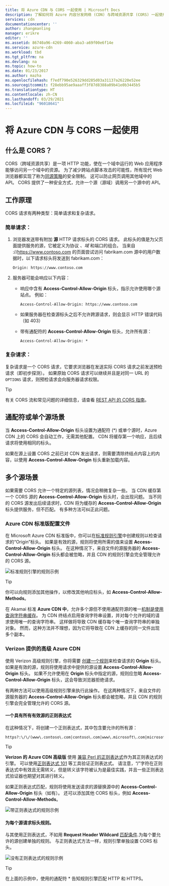 ```yaml
---
title: 将 Azure CDN 与 CORS 一起使用 | Microsoft Docs
description: 了解如何将 Azure 内容分发网络 (CDN) 与跨域资源共享 (CORS) 一起使用。
services: cdn
documentationcenter: ''
author: zhangmanling
manager: erikre
editor: ''
ms.assetid: 86740a96-4269-4060-aba3-a69f00e6f14e
ms.service: azure-cdn
ms.workload: tbd
ms.tgt_pltfrm: na
ms.devlang: na
ms.topic: how-to
ms.date: 01/23/2017
ms.author: mazha
ms.openlocfilehash: f7edf790e526329dd285d03a31137a26220e52ee
ms.sourcegitcommit: f28ebb95ae9aaaff3f87d8388a09b41e0b3445b5
ms.translationtype: HT
ms.contentlocale: zh-CN
ms.lasthandoff: 03/29/2021
ms.locfileid: "96018641"
---
```

# <a name="using-azure-cdn-with-cors"></a>将 Azure CDN 与 CORS 一起使用
## <a name="what-is-cors"></a>什么是 CORS？
CORS（跨域资源共享）是一项 HTTP 功能，使在一个域中运行的 Web 应用程序能够访问另一个域中的资源。 为了减少跨站点脚本攻击的可能性，所有现代 Web 浏览器都实现了称为[同源策略](https://www.w3.org/Security/wiki/Same_Origin_Policy)的安全限制。  这可以防止网页调用其他域中的 API。  CORS 提供了一种安全方式，允许一个源（源域）调用另一个源中的 API。

## <a name="how-it-works"></a>工作原理
CORS 请求有两种类型：简单请求和复杂请求。

### <a name="for-simple-requests"></a>简单请求：

1. 浏览器发送带有附加 **源** HTTP 请求标头的 CORS 请求。 此标头的值是为父页面提供服务的源，它被定义为协议 *、域* 和端口的组合。  当来自 \://https://www.contoso.com 的页面尝试访问 fabrikam.com 源中的用户数据时，以下请求标头将发送到 fabrikam.com：

   `Origin: https://www.contoso.com`

2. 服务器可能会响应以下内容：

   * 响应中含有 **Access-Control-Allow-Origin** 标头，指示允许使用哪个源站点。 例如：

     `Access-Control-Allow-Origin: https://www.contoso.com`

   * 如果服务器在检查源标头之后不允许跨源请求，则会显示 HTTP 错误代码（如 403）

   * 带有通配符的 **Access-Control-Allow-Origin** 标头，允许所有源：

     `Access-Control-Allow-Origin: *`

### <a name="for-complex-requests"></a>复杂请求：

复杂请求是一个 CORS 请求，它要求浏览器在发送实际 CORS 请求之前发送预检请求（即初步探测）。 如果原始 CORS 请求可以继续并且是对同一 URL 的 `OPTIONS` 请求，则预检请求会向服务器请求权限。

> [!TIP]
> 有关 CORS 流和常见问题的详细信息，请查看 [REST API 的 CORS 指南](https://www.moesif.com/blog/technical/cors/Authoritative-Guide-to-CORS-Cross-Origin-Resource-Sharing-for-REST-APIs/)。
>
>

## <a name="wildcard-or-single-origin-scenarios"></a>通配符或单个源场景
当 **Access-Control-Allow-Origin** 标头设置为通配符 (*) 或单个源时，Azure CDN 上的 CORS 会自动工作，无需其他配置。  CDN 将缓存第一个响应，且后续请求将使用相同的标头。

如果在源上设置 CORS 之前已对 CDN 发出请求，则需要清除终结点内容上的内容，以使用 **Access-Control-Allow-Origin** 标头重新加载内容。

## <a name="multiple-origin-scenarios"></a>多个源场景
如果需要 CORS 允许一个特定的源列表，情况会稍微复杂一些。 当 CDN 缓存第一个 CORS 源的 **Access-Control-Allow-Origin** 标头时，会出现问题。  当不同的 CORS 源发出后续请求时，CDN 将为缓存的 **Access-Control-Allow-Origin** 标头提供服务，但不匹配。  有多种方法可纠正此问题。

### <a name="azure-cdn-standard-profiles"></a>Azure CDN 标准版配置文件
在 Microsoft Azure CDN 标准版中，你可以在[标准规则引擎](cdn-standard-rules-engine-reference.md)中创建规则以检查请求的“Origin”标头。 如果是有效的源，规则将使用所需的值来设置 **Access-Control-Allow-Origin** 标头。 在这种情况下，来自文件的源服务器的 **Access-Control-Allow-Origin** 标头都会被忽略，并且 CDN 的规则引擎会完全管理允许的 CORS 源。

![标准规则引擎的规则示例](./media/cdn-cors/cdn-standard-cors.png)

> [!TIP]
> 你可以向规则添加其他操作，以修改其他响应标头，如 **Access-Control-Allow-Methods**。
> 

在 Akamai 标准 **Azure CDN 中**，允许多个源但不使用通配符源的唯一[机制是使用查询字符串缓存](cdn-query-string.md)。 为 CDN 终结点启用查询字符串设置，并对每个允许的域的请求使用唯一的查询字符串。 这样做将导致 CDN 缓存每个唯一查询字符串的单独对象。 然而，这种方法并不理想，因为它将导致在 CDN 上缓存的同一文件出现多个副本。  

### <a name="azure-cdn-premium-from-verizon"></a>Verizon 提供的高级 Azure CDN
使用 Verizon 高级规则引擎，你将需要 [创建一个规则](./cdn-verizon-premium-rules-engine.md)来检查请求的 **Origin** 标头。  如果是有效的源，规则将使用请求中提供的源设置 **Access-Control-Allow-Origin** 标头。  如果不允许使用在 **Origin** 标头中指定的源，规则应忽略 **Access-Control-Allow-Origin** 标头，这会导致浏览器拒绝请求。 

有两种方法可以使用高级规则引擎来执行此操作。 在这两种情况下，来自文件的源服务器的 **Access-Control-Allow-Origin** 标头都会被忽略，并且 CDN 的规则引擎会完全管理允许的 CORS 源。

#### <a name="one-regular-expression-with-all-valid-origins"></a>一个具有所有有效源的正则表达式
在这种情况下，将创建一个正则表达式，其中包含要允许的所有源： 

```http
https?:\/\/(www\.contoso\.com|contoso\.com|www\.microsoft\.com|microsoft.com\.com)$
```

> [!TIP]
> **Verizon 的 Azure CDN 高级版** 使用 [兼容 Perl 的正则表达式](https://pcre.org/)作为其正则表达式的引擎。  可以使用[正则表达式 101](https://regex101.com/) 等工具验证正则表达式。  请注意，“/”字符在正则表达式中有效且无需转义，但是转义该字符被认为是最佳实践，并且一些正则表达式验证器也期望对其进行转义。
> 
> 

如果正则表达式匹配，规则将使用发送请求的源替换源中的 **Access-Control-Allow-Origin** 标头（如有）。  还可以添加其他 CORS 标头，例如 **Access-Control-Allow-Methods**。

![带正则表达式的规则示例](./media/cdn-cors/cdn-cors-regex.png)

#### <a name="request-header-rule-for-each-origin"></a>为每个源请求标头规则。
与其使用正则表达式，不如用 **Request Header Wildcard** [匹配条件](/previous-versions/azure/mt757336(v=azure.100)#match-conditions).为每个要允许的源创建单独的规则。 与正则表达式方法一样，规则引擎单独设置 CORS 标头。 

![没有正则表达式的规则示例](./media/cdn-cors/cdn-cors-no-regex.png)

> [!TIP]
> 在上面的示例中，使用的通配符 * 告知规则引擎匹配 HTTP 和 HTTPS。
> 
>